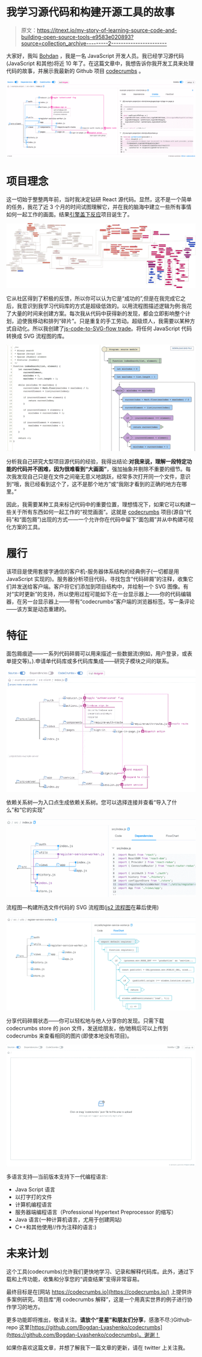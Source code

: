 # 我学习源代码和构建开源工具的故事

> 原文：<https://itnext.io/my-story-of-learning-source-code-and-building-open-source-tools-e9583e020893?source=collection_archive---------2----------------------->

大家好，我叫 [Bohdan](https://twitter.com/bliashenko) ，我是一名 JavaScript 开发人员。我已经学习源代码(JavaScript 和其他)将近 10 年了。在这篇文章中，我想告诉你我开发工具来处理代码的故事，并展示我最新的 Github 项目 [codecrumbs](https://github.com/Bogdan-Lyashenko/codecrumbs) 。

![](img/ea6ffb2baa2e8c1f6bb550f1a3c6b57e.png)

# 项目理念

这一切始于整整两年前，当时我决定钻研 React 源代码。显然，这不是一个简单的任务，我花了近 3 个月的时间试图理解它，并在我的脑海中建立一些所有事情如何一起工作的画面。结果[引擎盖下反应](https://github.com/Bogdan-Lyashenko/Under-the-hood-ReactJS)项目诞生了。

![](img/754bb7b7361a99d7f95efc655f095e4a.png)

它从社区得到了积极的反馈，所以你可以认为它是“成功的”,但是在我完成它之后，我意识到我学习代码库的方式是超级低效的。以用流程图描述逻辑为例:我花了大量的时间来创建方案。每次我从代码中获得新的发现，都会立即影响整个计划，迫使我移动和排列“碎片”。只是重复的手工劳动。超级烦人，我需要以某种方式自动化。所以我创建了[js-code-to-SVG-flow trade](https://github.com/Bogdan-Lyashenko/js-code-to-svg-flowchart)。将任何 JavaScript 代码转换成 SVG 流程图的库。

![](img/daeae987a1dd9e30649be55916659f1c.png)

分析我自己研究大型项目源代码的经验，我得出结论:**对我来说，理解一段特定功能的代码并不困难，因为很难看到“大画面”**，强加抽象并剔除不重要的细节。每次我发现自己只是在文件之间毫无意义地跳跃，经常多次打开同一个文件，意识到“哦，我已经看到这个了，这不是那个地方”或“我刚才看到的正确的地方在哪里。”

因此，我需要某种工具来标记代码中的重要位置，理想情况下，如果它可以构建一些关于所有东西如何一起工作的“视觉画面”。这就是 [codecrumbs](https://github.com/Bogdan-Lyashenko/codecrumbs) 项目(源自“代码”和“面包屑”)出现的方式——一个允许你在代码中留下“面包屑”并从中构建可视化方案的工具。

# 履行

该项目是使用套接字通信的客户机-服务器体系结构的经典例子(一切都是用 JavaScript 实现的)。服务器分析项目代码，寻找包含“代码碎屑”的注释，收集它们并发送给客户端。客户将它们添加到项目结构中，并绘制一个 SVG 图像。有对“实时更新”的支持，所以使用过程可能如下:在一台显示器上——你的代码编辑器，在另一台显示器上——带有“codecrumbs”客户端的浏览器标签。写一条评论——该方案是动态重建的。

# 特征

面包屑痕迹——一系列代码碎屑可以用来描述一些数据流(例如，用户登录，或表单提交等)。).申请单代码库或多代码库集成——研究子模块之间的联系。

![](img/64373d6df0ea1f5cd3aaa0d546574bca.png)

依赖关系树—为入口点生成依赖关系树。您可以选择连接并查看“导入了什么”和“它的实现”

![](img/f5b0ff8ae94056e8b4395c939984ff1e.png)

流程图—构建所选文件代码的 SVG 流程图([js2 流程图](https://github.com/Bogdan-Lyashenko/js-code-to-svg-flowchart)在幕后使用)

![](img/dfcf6b8137e01e83301f6267280c2f0d.png)

分享代码碎屑状态——你可以轻松地与他人分享你的发现。只需下载 codecrumbs store 的 json 文件，发送给朋友，他/她稍后可以上传到 codecrumbs 来查看相同的图片(即使本地没有项目)。

![](img/bedcea4a0b3193f875bf69878f849d56.png)

多语言支持—当前版本支持下一代编程语言:

*   Java Script 语言
*   以打字打的文件
*   计算机编程语言
*   服务器端编程语言（Professional Hypertext Preprocessor 的缩写）
*   Java 语言(一种计算机语言，尤用于创建网站)
*   C++和其他使用//作为注释的语言:)

# 未来计划

这个工具(codecrumbs)允许我们更快地学习、记录和解释代码库。此外，通过下载和上传功能，收集和分享您的“调查结果”变得非常容易。

最终目标是在[网站 https://codecrumbs.io](https://codecrumbs.io/) 上提供许多案例研究。项目库“用 codecrumbs 解释”，这是一个用真实世界的例子进行协作学习的地方。

更多功能即将推出，敬请关注。**请放个“星星”和朋友们分享**，感激不尽:)Github-repo 这里[https://github.com/Bogdan-Lyashenko/codecrumbs](https://github.com/Bogdan-Lyashenko/codecrumbs)。谢谢！

如果你喜欢这篇文章，并想了解我下一篇文章的更新，请在 twitter 上关注我。